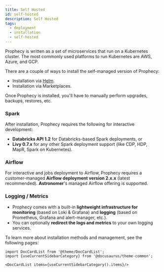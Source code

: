 ```yaml
---
title: Self Hosted
id: self-hosted
description: Self Hosted
tags:
  - deployment
  - installation
  - self-hosted
---
```


Prophecy is written as a set of microservices that run on a Kubernetes cluster. The most commonly used platforms to run Kubernetes are AWS, Azure, and GCP.

There are a couple of ways to install the self-managed version of Prophecy:

- Installation via [Helm](https://helm.sh/docs/intro/quickstart/).
- Installation via Marketplaces.

Once Prophecy is installed, you'll have to manually perform upgrades, backups, restores, etc.

### Spark

After installation, Prophecy requires the following for interactive development:

- **Databricks API 1.2** for Databricks-based Spark deployments, or
- **Livy 0.7.x** for any other Spark deployment support (like CDP, HDP, MapR, Spark on Kubernetes).

### Airflow

For interactive and jobs deployment to Airflow, Prophecy requires a customer-managed **Airflow deployment version 2.x.x** (latest recommended). **Astronomer**'s managed Airflow offering is supported.

### Logging / Metrics

- Prophecy comes with a built-in **lightweight infrastructure for monitoring** (based on Loki & Grafana)
  and **logging** (based on Prometheus, Grafana and alert-manager, etc.).
- You can optionally **redirect the logs and metrics** to your own logging services.

To learn more about installation methods and management, see the following pages:

```mdx-code-block
import DocCardList from '@theme/DocCardList';
import {useCurrentSidebarCategory} from '@docusaurus/theme-common';

<DocCardList items={useCurrentSidebarCategory().items}/>
```
